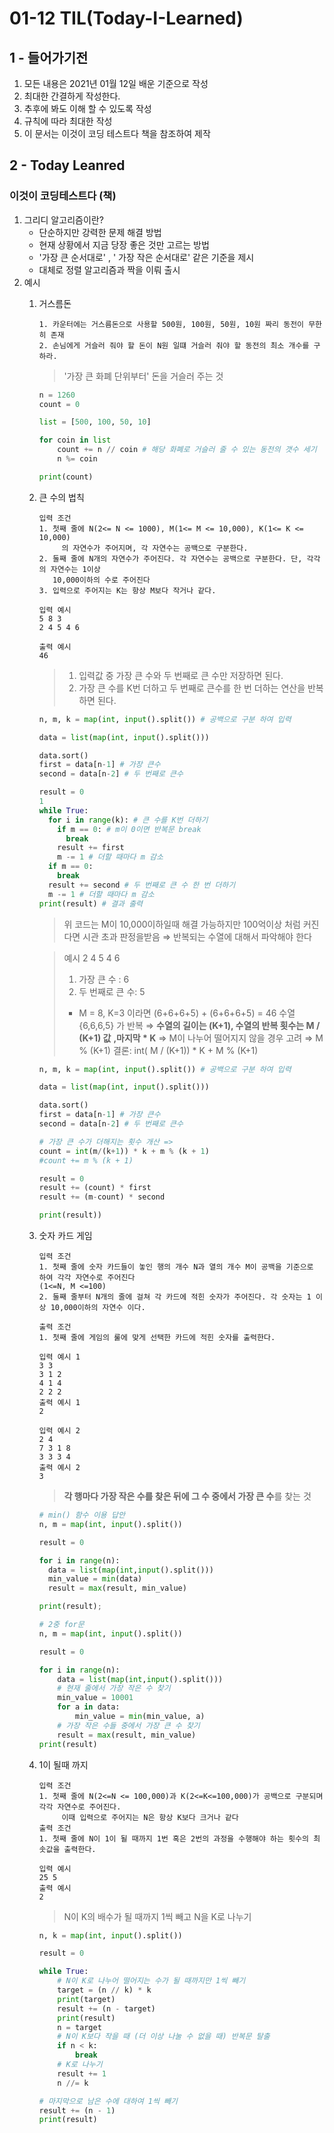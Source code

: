 01-12 TIL(Today-I-Learned)
==================

1 - 들어가기전  
-------------------
1. 모든 내용은 2021년 01월 12일 배운 기준으로 작성 
2. 최대한 간결하게 작성한다. 
3. 추후에 봐도 이해 할 수 있도록 작성
4. 규칙에 따라 최대한 작성 
5. 이 문서는 이것이 코딩 테스트다 책을 참조하여 제작

2 - Today Leanred
--------------------------
###  이것이 코딩테스트다 (책)

1. 그리디 알고리즘이란? 
    - 단순하지만 강력한 문제 해결 방법
    - 현재 상황에서 지금 당장 좋은 것만 고르는 방법
    - '가장 큰 순서대로' , ' 가장 작은 순서대로' 같은 기준을 제시
    - 대체로 정렬 알고리즘과 짝을 이뤄 출시
2. 예시
    1. 거스름돈 

        ```
        1. 카운터에는 거스름돈으로 사용할 500원, 100원, 50원, 10원 짜리 동전이 무한히 존재
        2. 손님에게 거슬러 줘야 할 돈이 N원 일떄 거슬러 줘야 할 동전의 최소 개수를 구하라.
        ```

        >'가장 큰 화폐 단위부터' 돈을 거슬러 주는 것 

        ```python
        n = 1260
        count = 0

        list = [500, 100, 50, 10]

        for coin in list 
        	count += n // coin # 해당 화폐로 거슬러 줄 수 있는 동전의 갯수 세기
        	n %= coin 

        print(count)
        ```

    2. 큰 수의 법칙 

        ```
        입력 조건
        1. 첫째 줄에 N(2<= N <= 1000), M(1<= M <= 10,000), K(1<= K <= 10,000)
        	 의 자연수가 주어지며, 각 자연수는 공백으로 구분한다. 
        2. 둘째 줄에 N개의 자연수가 주어진다. 각 자연수는 공백으로 구분한다. 단, 각각의 자연수는 1이상
           10,000이하의 수로 주어진다
        3. 입력으로 주어지는 K는 항상 M보다 작거나 같다.

        입력 예시 
        5 8 3
        2 4 5 4 6 

        출력 예시
        46
        ```

        > 1. 입력값 중 가장 큰 수와 두 번째로 큰 수만 저장하면 된다.
        > 2. 가장 큰 수를 K번 더하고 두 번째로 큰수를 한 번 더하는 연산을 반복하면 된다.

        ```python
        n, m, k = map(int, input().split()) # 공백으로 구분 하여 입력

        data = list(map(int, input().split())) 

        data.sort()
        first = data[n-1] # 가장 큰수
        second = data[n-2] # 두 번째로 큰수

        result = 0
        1
        while True:
          for i in range(k): # 큰 수를 K번 더하기 
            if m == 0: # m이 0이면 반복문 break
              break
            result += first 
            m -= 1 # 더할 때마다 m 감소 
          if m == 0:
            break
          result += second # 두 번째로 큰 수 한 번 더하기
          m -= 1 # 더할 때마다 m 감소
        print(result) # 결과 출력
        ```

        >위 코드는 M이 10,000이하일때 해결 가능하지만 
        100억이상 처럼 커진다면 시관 초과 판정을받음 
        ⇒ 반복되는 수열에 대해서 파악해야 한다 

        > 예시 2 4 5 4 6 
        > 1. 가장 큰 수 : 6
        > 2. 두 번째로 큰 수: 5
        > - M = 8, K=3 이라면 
        (6+6+6+5) + (6+6+6+5) = 46
        수열 {6,6,6,5} 가 반복 
        ⇒ **수열의 길이는 (K+1), 수열의 반복 횟수는 M / (K+1) 값** **,마지막 * K** 
        ⇒ M이 나누어 떨어지지 않을 경우 고려 ⇒ M % (K+1) 
        결론: int( M / (K+1)) * K + M % (K+1)

        ```python
        n, m, k = map(int, input().split()) # 공백으로 구분 하여 입력

        data = list(map(int, input().split())) 

        data.sort()
        first = data[n-1] # 가장 큰수
        second = data[n-2] # 두 번째로 큰수

        # 가장 큰 수가 더해지는 횟수 개산 => 
        count = int(m/(k+1)) * k + m % (k + 1)
        #count += m % (k + 1)

        result = 0
        result += (count) * first
        result += (m-count) * second

        print(result))
        ```

    3. 숫자 카드 게임

        ```
        입력 조건
        1. 첫째 줄에 숫자 카드들이 놓인 행의 개수 N과 열의 개수 M이 공백을 기준으로 하여 각각 자연수로 주어진다
        (1<=N, M <=100)
        2. 둘째 줄부터 N개의 줄에 걸쳐 각 카드에 적힌 숫자가 주어진다. 각 숫자는 1 이상 10,000이하의 자연수 이다.

        출력 조건 
        1. 첫째 줄에 게임의 룰에 맞게 선택한 카드에 적힌 숫자를 출력한다.

        입력 예시 1
        3 3
        3 1 2
        4 1 4
        2 2 2
        출력 예시 1
        2

        입력 예시 2
        2 4
        7 3 1 8
        3 3 3 4
        출력 예시 2
        3
        ```

        > **각 행마다 가장 작은 수를 찾은 뒤에 그 수 중에서 가장 큰 수**를 찾는 것

        ```python
        # min() 함수 이용 답안
        n, m = map(int, input().split())

        result = 0

        for i in range(n):
          data = list(map(int,input().split()))
          min_value = min(data)
          result = max(result, min_value)

        print(result);

        # 2중 for문
        n, m = map(int, input().split())

        result = 0

        for i in range(n):
        	data = list(map(int,input().split()))
        	# 현재 줄에서 가장 작은 수 찾기
        	min_value = 10001 
        	for a in data: 
        		min_value = min(min_value, a)
        	# 가장 작은 수들 중에서 가장 큰 수 찾기 
        	result = max(result, min_value)
        print(result)
        ```

    4. 1이 될때 까지

        ```
        입력 조건
        1. 첫째 줄에 N(2<=N <= 100,000)과 K(2<=K<=100,000)가 공백으로 구분되며 각각 자연수로 주어진다.
        	 이때 입력으로 주어지는 N은 항상 K보다 크거나 같다
        출력 조건
        1. 첫째 줄에 N이 1이 될 때까지 1번 혹은 2번의 과정을 수행해야 하는 횟수의 최솟값을 출력한다.

        입력 예시
        25 5
        출력 예시 
        2
        ```

        > N이 K의 배수가 될 때까지 1씩 빼고 N을 K로 나누기 

        ```python
        n, k = map(int, input().split())

        result = 0

        while True:
            # N이 K로 나누어 떨어지는 수가 될 때까지만 1씩 빼기
            target = (n // k) * k
            print(target)
            result += (n - target)
            print(result)
            n = target
            # N이 K보다 작을 때 (더 이상 나눌 수 없을 때) 반복문 탈출
            if n < k:
                break
            # K로 나누기
            result += 1
            n //= k

        # 마지막으로 남은 수에 대하여 1씩 빼기
        result += (n - 1)
        print(result)
        ```